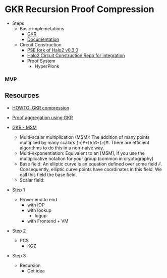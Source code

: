 # GKR Recursion Proof Compression

- Steps
  - Basic implemetations
    - [GKR](./basic)
    - [Documentation](./gkr/Readme.md)
  - Circuit Construction
    - [PSE fork of Halo2 v0.3.0](https://github.com/privacy-scaling-explorations/halo2/tree/v0.3.0/halo2)
    - [Halo2 Circuit Construction Repo for integration](https://github.com/poly-layer/halo2)
    - Proof System
      - HyperPlonk

### MVP

## Resources
- [HOWTO: GKR compression](https://hackmd.io/@levs57/SJb7-WZFyx)
- [Proof aggregation using GKR](https://hackmd.io/@soowon/gkr?utm_source=preview-mode&utm_medium=rec)
- [GKR - MSM](https://github.com/morgana-proofs/GKR-MSM)
  - Multi-scalar multiplication (MSM): The addition of many points multiplied by many scalars `[𝑎]𝑃+[𝑏]𝑄+[𝑐]𝑅`. There are efficient algorithms to do this in a non-naive way.
  - Multi-exponentiation: Equivalent to an [MSM], if you use the multiplicative notation for your group (common in cryptography)
  - Base field: An elliptic curve is an equation defined over some field `𝐹`. Consequently, elliptic curve points have coordinates in this field. We call this field the base field.
  - Scalar field: 
- Step 1
  - Prover end to end
    - with IOP
    - with lookup
      - logup
    - with Frontend + VM

- Step 2
  - PCS
    - KGZ

- Step 3
  - Recursion
    - Get idea